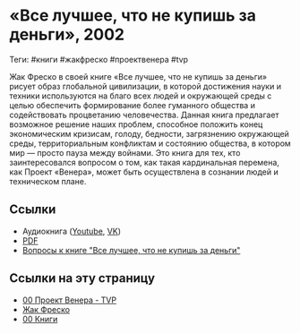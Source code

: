 # «Все лучшее, что не купишь за деньги», 2002

Теги: #книги #жакфреско #проектвенера #tvp

Жак Фреско в своей книге «Все лучшее, что не купишь за деньги» рисует образ глобальной цивилизации, в которой достижения науки и техники используются на благо всех людей и окружающей среды с целью обеспечить формирование более гуманного общества и содействовать процветанию человечества. Данная книга предлагает возможное решение наших проблем, способное положить конец экономическим кризисам, голоду, бедности, загрязнению окружающей среды, территориальным конфликтам и состоянию общества, в котором мир — просто пауза между войнами. Это книга для тех, кто заинтересовался вопросом о том, как такая кардинальная перемена, как Проект «Венера», может быть осуществлена в сознании людей и техническом плане.

## Ссылки

* Аудиокнига ([Youtube](https://youtu.be/FvTZe7Z-BWM), [VK](https://vk.com/music/playlist/-23431190_45689461_9f1f251045cd756fcd))
* [PDF](https://drive.google.com/file/d/1x9xD59w6-RQaYzyG6Sjr3BC8ehEw0Vl4/view?usp=sharing)
* [Вопросы к книге "Все лучшее, что не купишь за деньги"](https://docs.google.com/document/d/1UnBzLMnLcDmTdQ_PSeYHsob-oRVF9J57rdfpP-8v-O4/edit?usp=sharing)

## Ссылки на эту страницу

* [00 Проект Венера - TVP](00%20%D0%9F%D1%80%D0%BE%D0%B5%D0%BA%D1%82%20%D0%92%D0%B5%D0%BD%D0%B5%D1%80%D0%B0%20-%20TVP.md)
* [Жак Фреско](%D0%96%D0%B0%D0%BA%20%D0%A4%D1%80%D0%B5%D1%81%D0%BA%D0%BE.md)
* [00 Книги](00%20%D0%9A%D0%BD%D0%B8%D0%B3%D0%B8.md)